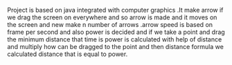  Project is based on java integrated with computer graphics  .It make arrow if we drag the screen  on everywhere and so arrow is made and it moves on the screen and new make n number of arrows .arrow speed is based on frame per second and also power is  decided and if we take a point and drag the minimum distance that time is power is calculated with help of distance and multiply how can be dragged to the point and then distance  formula we calculated distance that is equal to power.
